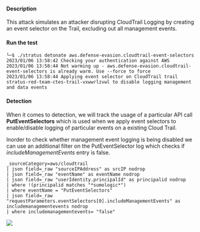 #### Description

This attack simulates an attacker disrupting CloudTrail Logging by creating an event selector on the Trail, excluding out all management events.

#### Run the test

```
└─$ ./stratus detonate aws.defense-evasion.cloudtrail-event-selectors 
2023/01/06 13:58:42 Checking your authentication against AWS
2023/01/06 13:58:44 Not warming up - aws.defense-evasion.cloudtrail-event-selectors is already warm. Use --force to force
2023/01/06 13:58:44 Applying event selector on CloudTrail trail stratus-red-team-ctes-trail-vxwwrlzvwl to disable logging management and data events
```

#### Detection 

When it comes to detection, we will track the usage of a particular API call **PutEventSelectors** which is used when we apply event selectors to enable/disable logging of particular events on a existing Cloud Trail.

Inorder to check whether management event logging is being disabled we can use an additional filter on the PutEventSelector log which checks if *includeManagementEvents* entry is false.

```
_sourceCategory=aws/cloudtrail
| json field=_raw "sourceIPAddress" as srcIP nodrop
| json field=_raw "eventName" as eventName nodrop 
| json field=_raw "userIdentity.principalId" as principalid nodrop
| where !(principalid matches "*sumologic*")
| where eventName = "PutEventSelectors"
| json field=_raw "requestParameters.eventSelectors[0].includeManagementEvents" as includemanagementevents nodrop
| where includemanagementevents= "false"
```

![](./Screenshots/11.png)

